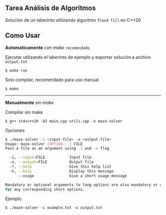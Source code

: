 ## Tarea Análisis de Algoritmos

Solución de un laberinto utilizando algoritmo `flood fill` en C++20

## Como Usar

**Automaticamente** *con make*  `recomendado`

Ejecutar utilizando el laberinto de ejemplo y exportar solución a archivo `output.txt`

    $ make run

Solo compilar, recomendado para uso manual

    $ make

***

**Manualmente** *sin make*

Compilar sin make

    $ g++ std=c++20 -O2 main.cpp utils.cpp -o maze-solver

Opciones

```bash
$ ./maze-solver -i <input-file> -o <output-file>
Usage: maze-solver [OPTION...] FILE
Pass a file as an argument using -i and -o flag

  -i, --input=FILE           Input file
  -o, --output=FILE          Output file
  -?, --help                 Give this help list
  -h, --help                 Display this message
      --usage                Give a short usage message

Mandatory or optional arguments to long options are also mandatory or optional
for any corresponding short options.
```

Ejemplo

    $ ./maze-solver -i example.txt -o output.txt
